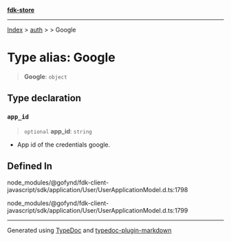 [**fdk-store**](../../../README.md)
***

[Index](../../../API.md) > [auth](../../README.md) > [<internal>](../README.md) > Google

# Type alias: Google

> **Google**: `object`

## Type declaration

### `app_id`

> `optional` **app\_id**: `string`

- App id of the credentials google.

## Defined In

node\_modules/@gofynd/fdk-client-javascript/sdk/application/User/UserApplicationModel.d.ts:1798

node\_modules/@gofynd/fdk-client-javascript/sdk/application/User/UserApplicationModel.d.ts:1799

***
Generated using [TypeDoc](https://typedoc.org/) and [typedoc-plugin-markdown](https://www.npmjs.com/package/typedoc-plugin-markdown)
